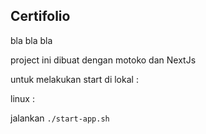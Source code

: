 ## Certifolio

bla bla bla

project ini dibuat dengan motoko dan NextJs

untuk melakukan start di lokal :

linux :

jalankan `./start-app.sh`
 
